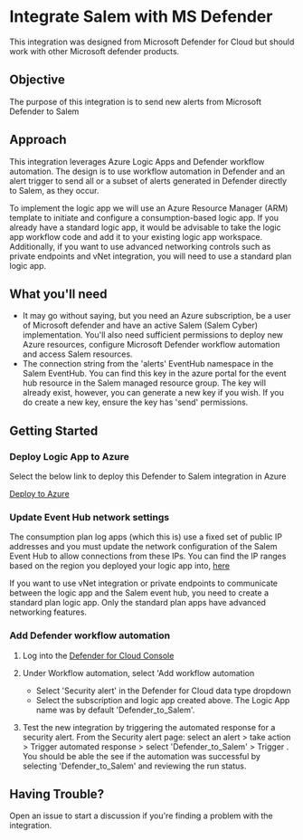 # Integrate Salem with MS Defender

This integration was designed from Microsoft Defender for Cloud but should work with other Microsoft defender products.

## Objective

The purpose of this integration is to send new alerts from Microsoft Defender to Salem

## Approach

This integration leverages Azure Logic Apps and Defender workflow automation.  The design is to use workflow automation in Defender and an alert trigger to send all or a subset of alerts generated in Defender directly to Salem, as they occur.

To implement the logic app we will use an Azure Resource Manager (ARM) template to initiate and configure a consumption-based logic app.  If you already have a standard logic app, it would be advisable to take the logic app workflow code and add it to your existing logic app workspace.  Additionally, if you want to use advanced networking controls such as private endpoints and vNet integration, you will need to use a standard plan logic app.  

## What you'll need

* It may go without saying, but you need an Azure subscription, be a user of Microsoft defender and have an active Salem (Salem Cyber) implementation.  You'll also need sufficient permissions to deploy new Azure resources, configure Microsoft Defender workflow automation and access Salem resources.
* The connection string from the 'alerts' EventHub namespace in the Salem EventHub.  You can find this key in the azure portal for the event hub resource in the Salem managed resource group.  The key will already exist, however, you can generate a new key if you wish.  If you do create a new key, ensure the key has 'send' permissions.

## Getting Started

### Deploy Logic App to Azure

Select the below link to deploy this Defender to Salem integration in Azure

[Deploy to Azure](https://portal.azure.com/#create/Microsoft.Template/uri/https%3A%2F%2Fraw.githubusercontent.com%2FSalemCyberAI%2FUtils%2Fmain%2FMS%2520Defender%2FARM%2FmainTemplate.json)

### Update Event Hub network settings

The consumption plan log apps (which this is) use a fixed set of public IP addresses and you must update the network configuration of the Salem Event Hub to allow connections from these IPs.  You can find the IP ranges based on the region you deployed your logic app into, [here](https://learn.microsoft.com/en-us/connectors/common/outbound-ip-addresses)

If you want to use vNet integration or private endpoints to communicate between the logic app and the Salem event hub, you need to create a standard plan logic app.  Only the standard plan apps have advanced networking features.

### Add Defender workflow automation

1. Log into the [Defender for Cloud Console](https://portal.azure.com/#view/Microsoft_Azure_Security)

2. Under Workflow automation, select 'Add workflow automation

    * Select 'Security alert' in the Defender for Cloud data type dropdown
    * Select the subscription and logic app created above.  The Logic App name was by default 'Defender_to_Salem'.

3. Test the new integration by triggering the automated response for a security alert. From the Security alert page: select an alert > take action > Trigger automated response > select 'Defender_to_Salem' > Trigger .  You should be able the see if the automation was successful by selecting 'Defender_to_Salem' and reviewing the run status.

## Having Trouble?

Open an issue to start a discussion if you're finding a problem with the integration.
